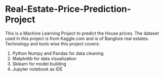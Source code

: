 # Real-Estate-Price-Prediction-Project
This is a Machine Learning Project to predict the House prices.
The dataset used in this project is from Kaggle.com and is of Banglore real estates.
Technology and tools wise this project covers:  
1. Python Numpy and Pandas for data cleaning 
2. Matplotlib for data visualization 
3. Sklearn for model building 
4. Jupyter notebook as IDE
